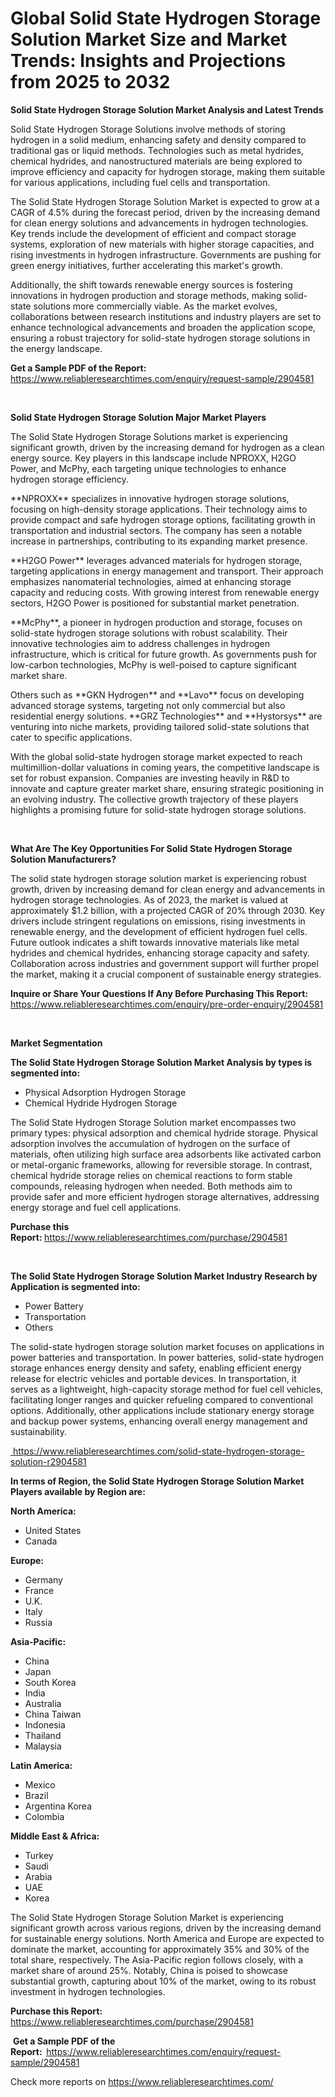 <p><h1>Global Solid State Hydrogen Storage Solution Market Size and Market Trends: Insights and Projections from 2025 to 2032</h1></p><p><strong>Solid State Hydrogen Storage Solution Market Analysis and Latest Trends</strong></p>
<p><p>Solid State Hydrogen Storage Solutions involve methods of storing hydrogen in a solid medium, enhancing safety and density compared to traditional gas or liquid methods. Technologies such as metal hydrides, chemical hydrides, and nanostructured materials are being explored to improve efficiency and capacity for hydrogen storage, making them suitable for various applications, including fuel cells and transportation.</p><p>The Solid State Hydrogen Storage Solution Market is expected to grow at a CAGR of 4.5% during the forecast period, driven by the increasing demand for clean energy solutions and advancements in hydrogen technologies. Key trends include the development of efficient and compact storage systems, exploration of new materials with higher storage capacities, and rising investments in hydrogen infrastructure. Governments are pushing for green energy initiatives, further accelerating this market's growth. </p><p>Additionally, the shift towards renewable energy sources is fostering innovations in hydrogen production and storage methods, making solid-state solutions more commercially viable. As the market evolves, collaborations between research institutions and industry players are set to enhance technological advancements and broaden the application scope, ensuring a robust trajectory for solid-state hydrogen storage solutions in the energy landscape.</p></p>
<p><strong>Get a Sample PDF of the Report:&nbsp;</strong> <a href="https://www.reliableresearchtimes.com/enquiry/request-sample/2904581?utm_campaign=3287&utm_medium=2&utm_source=Github&utm_content=ia&utm_term=12032025&utm_id=solid-state-hydrogen-storage-solution">https://www.reliableresearchtimes.com/enquiry/request-sample/2904581</a></p>
<p>&nbsp;</p>
<p><strong>Solid State Hydrogen Storage Solution Major Market Players</strong></p>
<p><p>The Solid State Hydrogen Storage Solutions market is experiencing significant growth, driven by the increasing demand for hydrogen as a clean energy source. Key players in this landscape include NPROXX, H2GO Power, and McPhy, each targeting unique technologies to enhance hydrogen storage efficiency.</p><p>**NPROXX** specializes in innovative hydrogen storage solutions, focusing on high-density storage applications. Their technology aims to provide compact and safe hydrogen storage options, facilitating growth in transportation and industrial sectors. The company has seen a notable increase in partnerships, contributing to its expanding market presence.</p><p>**H2GO Power** leverages advanced materials for hydrogen storage, targeting applications in energy management and transport. Their approach emphasizes nanomaterial technologies, aimed at enhancing storage capacity and reducing costs. With growing interest from renewable energy sectors, H2GO Power is positioned for substantial market penetration.</p><p>**McPhy**, a pioneer in hydrogen production and storage, focuses on solid-state hydrogen storage solutions with robust scalability. Their innovative technologies aim to address challenges in hydrogen infrastructure, which is critical for future growth. As governments push for low-carbon technologies, McPhy is well-poised to capture significant market share.</p><p>Others such as **GKN Hydrogen** and **Lavo** focus on developing advanced storage systems, targeting not only commercial but also residential energy solutions. **GRZ Technologies** and **Hystorsys** are venturing into niche markets, providing tailored solid-state solutions that cater to specific applications.</p><p>With the global solid-state hydrogen storage market expected to reach multimillion-dollar valuations in coming years, the competitive landscape is set for robust expansion. Companies are investing heavily in R&D to innovate and capture greater market share, ensuring strategic positioning in an evolving industry. The collective growth trajectory of these players highlights a promising future for solid-state hydrogen storage solutions.</p></p>
<p>&nbsp;</p>
<p><strong>What Are The Key Opportunities For Solid State Hydrogen Storage Solution Manufacturers?</strong></p>
<p><p>The solid state hydrogen storage solution market is experiencing robust growth, driven by increasing demand for clean energy and advancements in hydrogen storage technologies. As of 2023, the market is valued at approximately $1.2 billion, with a projected CAGR of 20% through 2030. Key drivers include stringent regulations on emissions, rising investments in renewable energy, and the development of efficient hydrogen fuel cells. Future outlook indicates a shift towards innovative materials like metal hydrides and chemical hydrides, enhancing storage capacity and safety. Collaboration across industries and government support will further propel the market, making it a crucial component of sustainable energy strategies.</p></p>
<p><strong>Inquire or Share Your Questions If Any Before Purchasing This Report:</strong> <a href="https://www.reliableresearchtimes.com/enquiry/pre-order-enquiry/2904581?utm_campaign=3287&utm_medium=2&utm_source=Github&utm_content=ia&utm_term=12032025&utm_id=solid-state-hydrogen-storage-solution">https://www.reliableresearchtimes.com/enquiry/pre-order-enquiry/2904581</a></p>
<p>&nbsp;</p>
<p><strong>Market Segmentation</strong></p>
<p><strong>The Solid State Hydrogen Storage Solution Market Analysis by types is segmented into:</strong></p>
<p><ul><li>Physical Adsorption Hydrogen Storage</li><li>Chemical Hydride Hydrogen Storage</li></ul></p>
<p><p>The Solid State Hydrogen Storage Solution market encompasses two primary types: physical adsorption and chemical hydride storage. Physical adsorption involves the accumulation of hydrogen on the surface of materials, often utilizing high surface area adsorbents like activated carbon or metal-organic frameworks, allowing for reversible storage. In contrast, chemical hydride storage relies on chemical reactions to form stable compounds, releasing hydrogen when needed. Both methods aim to provide safer and more efficient hydrogen storage alternatives, addressing energy storage and fuel cell applications.</p></p>
<p><strong>Purchase this Report:&nbsp;</strong><a href="https://www.reliableresearchtimes.com/purchase/2904581?utm_campaign=3287&utm_medium=2&utm_source=Github&utm_content=ia&utm_term=12032025&utm_id=solid-state-hydrogen-storage-solution">https://www.reliableresearchtimes.com/purchase/2904581</a></p>
<p>&nbsp;</p>
<p><strong>The Solid State Hydrogen Storage Solution Market Industry Research by Application is segmented into:</strong></p>
<p><ul><li>Power Battery</li><li>Transportation</li><li>Others</li></ul></p>
<p><p>The solid-state hydrogen storage solution market focuses on applications in power batteries and transportation. In power batteries, solid-state hydrogen storage enhances energy density and safety, enabling efficient energy release for electric vehicles and portable devices. In transportation, it serves as a lightweight, high-capacity storage method for fuel cell vehicles, facilitating longer ranges and quicker refueling compared to conventional options. Additionally, other applications include stationary energy storage and backup power systems, enhancing overall energy management and sustainability.</p></p>
<p><a href="https://www.reliableresearchtimes.com/solid-state-hydrogen-storage-solution-r2904581?utm_campaign=3287&utm_medium=2&utm_source=Github&utm_content=ia&utm_term=12032025&utm_id=solid-state-hydrogen-storage-solution">&nbsp;https://www.reliableresearchtimes.com/solid-state-hydrogen-storage-solution-r2904581</a></p>
<p><strong>In terms of Region, the Solid State Hydrogen Storage Solution Market Players available by Region are:</strong></p>
<p>
    <p> <strong> North America: </strong>
        <ul>
            <li>United States</li>
            <li>Canada</li>
        </ul>
        </p> 
    <p> <strong> Europe: </strong>
        <ul>
            <li>Germany</li>
            <li>France</li>
            <li>U.K.</li>
            <li>Italy</li>
            <li>Russia</li>
        </ul>
        </p> 
    <p> <strong> Asia-Pacific: </strong>
        <ul>
            <li>China</li>
            <li>Japan</li>
            <li>South Korea</li>
            <li>India</li>
            <li>Australia</li>
            <li>China Taiwan</li>
            <li>Indonesia</li>
            <li>Thailand</li>
            <li>Malaysia</li>
        </ul>
        </p> 
    <p> <strong> Latin America: </strong>
        <ul>
            <li>Mexico</li>
            <li>Brazil</li>
            <li>Argentina Korea</li>
            <li>Colombia</li>
        </ul>
        </p> 
    <p> <strong> Middle East & Africa: </strong>
        <ul>
            <li>Turkey</li>
            <li>Saudi</li>
            <li>Arabia</li>
            <li>UAE</li>
            <li>Korea</li>
        </ul>
    </p>
    </p>
<p><p>The Solid State Hydrogen Storage Solution Market is experiencing significant growth across various regions, driven by the increasing demand for sustainable energy solutions. North America and Europe are expected to dominate the market, accounting for approximately 35% and 30% of the total share, respectively. The Asia-Pacific region follows closely, with a market share of around 25%. Notably, China is poised to showcase substantial growth, capturing about 10% of the market, owing to its robust investment in hydrogen technologies.</p></p>
<p><strong>Purchase this Report: </strong><a href="https://www.reliableresearchtimes.com/purchase/2904581?utm_campaign=3287&utm_medium=2&utm_source=Github&utm_content=ia&utm_term=12032025&utm_id=solid-state-hydrogen-storage-solution">https://www.reliableresearchtimes.com/purchase/2904581</a></p>
<p>&nbsp;<strong>Get a Sample PDF of the Report:&nbsp;&nbsp;</strong><a href="https://www.reliableresearchtimes.com/enquiry/request-sample/2904581?utm_campaign=3287&utm_medium=2&utm_source=Github&utm_content=ia&utm_term=12032025&utm_id=solid-state-hydrogen-storage-solution">https://www.reliableresearchtimes.com/enquiry/request-sample/2904581</a></p>
<p><strong></strong></p>
<p>Check more reports on <a href="https://www.reliableresearchtimes.com/?utm_campaign=3287&utm_medium=2&utm_source=Github&utm_content=ia&utm_term=12032025&utm_id=solid-state-hydrogen-storage-solution">https://www.reliableresearchtimes.com/</a></p>